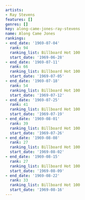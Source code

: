 ```yaml
---
artists:
- Ray Stevens
features: []
genres: []
key: along-came-jones-ray-stevens
name: Along Came Jones
rankings:
- end_date: '1969-07-04'
  rank: 94
  ranking_list: Billboard Hot 100
  start_date: '1969-06-28'
- end_date: '1969-07-11'
  rank: 66
  ranking_list: Billboard Hot 100
  start_date: '1969-07-05'
- end_date: '1969-07-18'
  rank: 54
  ranking_list: Billboard Hot 100
  start_date: '1969-07-12'
- end_date: '1969-07-25'
  rank: 41
  ranking_list: Billboard Hot 100
  start_date: '1969-07-19'
- end_date: '1969-08-01'
  rank: 39
  ranking_list: Billboard Hot 100
  start_date: '1969-07-26'
- end_date: '1969-08-08'
  rank: 27
  ranking_list: Billboard Hot 100
  start_date: '1969-08-02'
- end_date: '1969-08-15'
  rank: 27
  ranking_list: Billboard Hot 100
  start_date: '1969-08-09'
- end_date: '1969-08-22'
  rank: 33
  ranking_list: Billboard Hot 100
  start_date: '1969-08-16'
---
```


